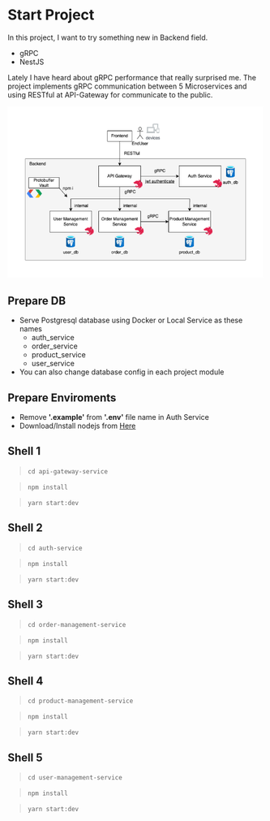 # Start Project

In this project, I want to try something new in Backend field. 

- gRPC
- NestJS

Lately I have heard about gRPC performance that really surprised me. The project implements gRPC communication between 5 Microservices and using RESTful at API-Gateway for communicate to the public.

![Alt text](/diagram.png?raw=true "Optional Title")

## Prepare DB

- Serve Postgresql database using Docker or Local Service as these names
  - auth_service
  - order_service
  - product_service
  - user_service
- You can also change database config in each project module

## Prepare Enviroments
- Remove **'.example'** from **'.env'** file name in Auth Service
- Download/Install nodejs from [Here](https://nodejs.org/en/download)

## Shell 1
> ```cd api-gateway-service```

> ```npm install```

> ```yarn start:dev```

## Shell 2
> ```cd auth-service```

> ```npm install```

> ```yarn start:dev```

## Shell 3
> ```cd order-management-service```

> ```npm install```

> ```yarn start:dev```

## Shell 4
> ```cd product-management-service```

> ```npm install```

> ```yarn start:dev```

## Shell 5
> ```cd user-management-service```

> ```npm install```

> ```yarn start:dev```
